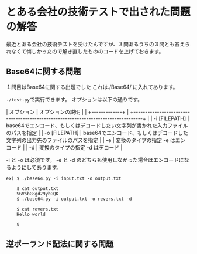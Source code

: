 # とある会社の技術テストで出された問題の解答
最近とある会社の技術テストを受けたんですが、３問あるうちの３問とも答えられなくて悔しかったので解き直したもののコードを上げておきます。

## Base64に関する問題
１問目はBase64に関する出題でした
これは./Base64/ に入れてあります。


```./test.py```で実行できます。
オプションは以下の通りです。

| オプション      | オプションの説明                                                                     |
| +-------------+ | +----------------------------------------------------------------------------------+ |
| -i [FILEPATH]   | base64でエンコード、もしくはデコードしたい文字列が書かれた入力ファイルのパスを指定   |
| -o [FILEPATH]   | base64でエンコード、もしくはデコードした文字列の出力先のファイルのパスを指定         |
| -e              | 変換のタイプの指定 -e はエンコード                                                   |
| -d              | 変換のタイプの指定 -d はデコード                                                     |

-i と -o は必須です。
-e と -d のどちらも使用しなかった場合はエンコードになるようにしてあります。

```
ex) $ ./base64.py -i input.txt -o output.txt

	$ cat output.txt
	SGVsbG8gd29ybGQK
	$ ./base64.py -i output.txt -o revers.txt -d

	$ cat revers.txt
	Hello world

	$
```

## 逆ポーランド記法に関する問題